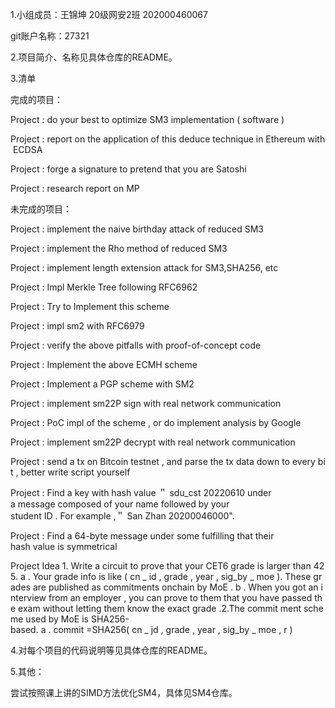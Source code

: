 1.小组成员：王锦坤 20级网安2班 202000460067

  git账户名称：27321
 
2.项目简介、名称见具体仓库的README。

3.清单

完成的项目：

Project : do your best to optimize SM3 implementation ( software )

Project : report on the application of this deduce technique in Ethereum with ECDSA

Project : forge a signature to pretend that you are Satoshi

Project : research report on MP

未完成的项目：

Project : implement the naive birthday attack of reduced SM3

Project : implement the Rho method of reduced SM3

Project : implement length extension attack for SM3,SHA256, etc 

Project : Impl Merkle Tree following RFC6962

Project : Try to Implement this scheme

Project : impl sm2 with RFC6979

Project : verify the above pitfalls with proof-of-concept code 

Project : Implement the above ECMH scheme 

Project : Implement a PGP scheme with SM2

Project : implement sm22P sign with real network communication 

Project : PoC impl of the scheme , or do implement analysis by Google 

Project : implement sm22P decrypt with real network communication 

Project : send a tx on Bitcoin testnet , and parse the tx data down to every bit , better write script yourself 

Project : Find a key with hash value ＂ sdu_cst 20220610 under a message composed of your name followed by your student ID . For example ,＂ San Zhan 20200046000".

Project : Find a 64-byte message under some fulfilling that their hash value is symmetrical 

Project Idea 1. Write a circuit to prove that your CET6 grade is larger than 425. a . Your grade info is like ( cn _ id , grade , year , sig_by _ moe ). These grades are published as commitments onchain by MoE . b . When you got an interview from an employer , you can prove to them that you have passed the exam without letting them know the exact grade .2.The commit ment scheme used by MoE is SHA256-based. a . commit =SHA256( cn _ jd , grade , year , sig_by _ moe , r )

4.对每个项目的代码说明等见具体仓库的README。

5.其他：

尝试按照课上讲的SIMD方法优化SM4，具体见SM4仓库。
